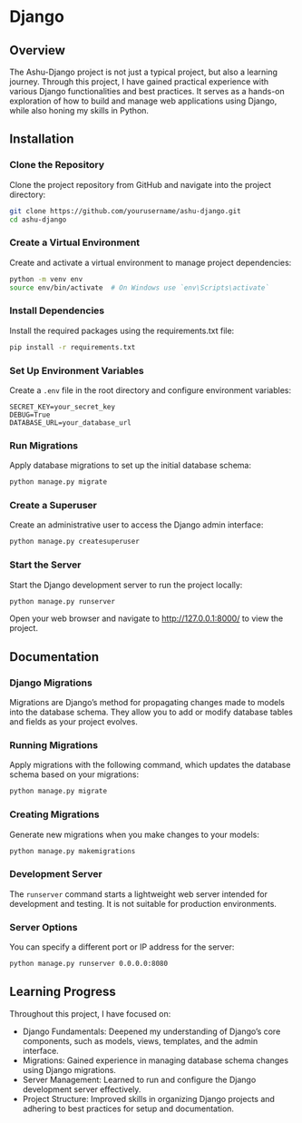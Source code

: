 
# Django

## Overview

The Ashu-Django project is not just a typical project, but also a learning journey. Through this project, I have gained practical experience with various Django functionalities and best practices. It serves as a hands-on exploration of how to build and manage web applications using Django, while also honing my skills in Python.

## Installation

### Clone the Repository

Clone the project repository from GitHub and navigate into the project directory:

```bash
git clone https://github.com/yourusername/ashu-django.git
cd ashu-django
```

### Create a Virtual Environment

Create and activate a virtual environment to manage project dependencies:

```bash
python -m venv env
source env/bin/activate  # On Windows use `env\Scripts\activate`
```

### Install Dependencies

Install the required packages using the requirements.txt file:

```bash
pip install -r requirements.txt
```

### Set Up Environment Variables

Create a `.env` file in the root directory and configure environment variables:

```
SECRET_KEY=your_secret_key
DEBUG=True
DATABASE_URL=your_database_url
```

### Run Migrations

Apply database migrations to set up the initial database schema:

```bash
python manage.py migrate
```

### Create a Superuser

Create an administrative user to access the Django admin interface:

```bash
python manage.py createsuperuser
```

### Start the Server

Start the Django development server to run the project locally:

```bash
python manage.py runserver
```

Open your web browser and navigate to http://127.0.0.1:8000/ to view the project.

## Documentation

### Django Migrations

Migrations are Django’s method for propagating changes made to models into the database schema. They allow you to add or modify database tables and fields as your project evolves.

### Running Migrations

Apply migrations with the following command, which updates the database schema based on your migrations:

```bash
python manage.py migrate
```

### Creating Migrations

Generate new migrations when you make changes to your models:

```bash
python manage.py makemigrations
```

### Development Server

The `runserver` command starts a lightweight web server intended for development and testing. It is not suitable for production environments.

### Server Options

You can specify a different port or IP address for the server:

```bash
python manage.py runserver 0.0.0.0:8080
```

## Learning Progress

Throughout this project, I have focused on:

- Django Fundamentals: Deepened my understanding of Django’s core components, such as models, views, templates, and the admin interface.
- Migrations: Gained experience in managing database schema changes using Django migrations.
- Server Management: Learned to run and configure the Django development server effectively.
- Project Structure: Improved skills in organizing Django projects and adhering to best practices for setup and documentation.
